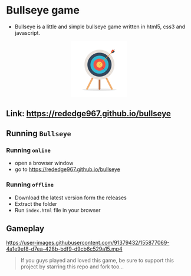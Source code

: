 # Bullseye game
- Bullseye is a little and simple bullseye game written in html5, css3 and javascript.

<p align="center">
  <img src="favicon.png" height="30%" width="30%">
</p>

## Link: https://rededge967.github.io/bullseye

## Running `Bullseye`
### Running `online`
- open a browser window
- go to https://rededge967.github.io/bullseye

### Running `offline`
- Download the latest version form the releases
- Extract the folder
- Run `index.html` file in your browser

## Gameplay


https://user-images.githubusercontent.com/91379432/155877069-4a1e9ef8-d7ea-428b-bdf9-d9cb6c529a15.mp4


> If you guys played and loved this game, be sure to support this project by starring this repo and fork too...
